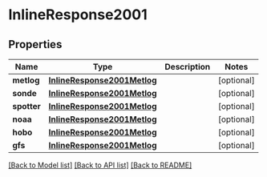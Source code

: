 # InlineResponse2001

## Properties
Name | Type | Description | Notes
------------ | ------------- | ------------- | -------------
**metlog** | [**InlineResponse2001Metlog**](InlineResponse2001Metlog.md) |  | [optional] 
**sonde** | [**InlineResponse2001Metlog**](InlineResponse2001Metlog.md) |  | [optional] 
**spotter** | [**InlineResponse2001Metlog**](InlineResponse2001Metlog.md) |  | [optional] 
**noaa** | [**InlineResponse2001Metlog**](InlineResponse2001Metlog.md) |  | [optional] 
**hobo** | [**InlineResponse2001Metlog**](InlineResponse2001Metlog.md) |  | [optional] 
**gfs** | [**InlineResponse2001Metlog**](InlineResponse2001Metlog.md) |  | [optional] 

[[Back to Model list]](../README.md#documentation-for-models) [[Back to API list]](../README.md#documentation-for-api-endpoints) [[Back to README]](../README.md)

